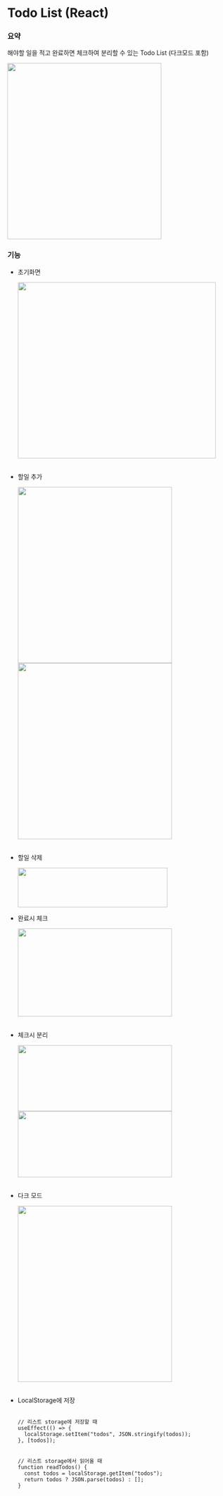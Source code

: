# Todo List (React)

<h3>요약</h3>
<p>해야할 일을 적고 완료하면 체크하여 분리할 수 있는 Todo List (다크모드 포함)</p>

<img src="https://user-images.githubusercontent.com/71006256/199648833-251dcb06-82f4-465d-8a8a-6694249949e5.png" width="350" height="400"/>


<br>
<h3>기능</h3>
<ul> 
  <li>
    <p>초기화면</p>
    <img src="https://user-images.githubusercontent.com/71006256/199648739-81f25c3d-2dc8-4b71-9f5c-245a0611b507.png" width="450" height="400"/>
  </li>
  <br>
  <li>
    <p>할일 추가</p>
    <img src="https://user-images.githubusercontent.com/71006256/199648741-2565baf5-d802-4247-a576-c65e2cc58aed.png" width="350" height="400"/>
    <img src="https://user-images.githubusercontent.com/71006256/199648742-b4362bbc-22ea-4476-827e-0e88b4a8db67.png" width="350" height="400"/>
  </li>
  <br>
  <li>
    <p>할일 삭제</p>
    <img src="https://user-images.githubusercontent.com/71006256/199648744-e99c5f50-a36b-41a3-8d0e-4f4a90afa116.png" width="340" height="90"/>
  </li>
  <li>
    <p>완료시 체크</p>
    <img src="https://user-images.githubusercontent.com/71006256/199648745-5c6775e7-1a6d-4954-b024-2b6302525f41.png" width="350" height="200"/>
  </li>
  <br>
  <li>
    <p>체크시 분리</p>
    <img src="https://user-images.githubusercontent.com/71006256/199648749-b94a19a5-826e-4a49-966e-86dacc236695.png" width="350" height="150"/>
    <img src="https://user-images.githubusercontent.com/71006256/199648750-8bfec67f-79a5-4c80-a37d-6146a2a9418e.png" width="350" height="150"/>
  </li>
  <br>
  <li>
    <p>다크 모드</p>
    <img src="https://user-images.githubusercontent.com/71006256/199648733-b87c0ae6-c708-4ff7-a61b-37a9abab371f.png" width="350" height="400"/>
  </li>
  <br>
  <li>
    <p>LocalStorage에 저장</p>
    <pre>
      <code>
// 리스트 storage에 저장할 때
useEffect(() => {
  localStorage.setItem("todos", JSON.stringify(todos));
}, [todos]);
</code>
<code>
// 리스트 storage에서 읽어올 때
function readTodos() {
  const todos = localStorage.getItem("todos");
  return todos ? JSON.parse(todos) : [];
}
      </code>
    </pre>
  </li>
